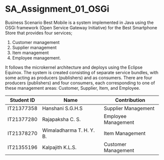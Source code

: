 # SA_Assignment_01_OSGi

Business Scenario
Best Mobile is a system implemented in Java using the OSGi framework (Open Service Gateway Initiative) for the Best Smartphone Store that provides four services;
1. Customer management
2. Supplier management
3. Item management
4. Employee management.


It follows the microkernel architecture and deploys using the Eclipse Equinox. The system is created consisting of separate service bundles, with some acting as producers (publishers) and as consumers. There are four producers (publishers) and four consumers, each corresponding to one of these management areas: Customer, Supplier, Item, and Employee.

| Student ID  | Name                   | Contribution       |
|-------------|------------------------|--------------------|
| IT21377358  | Hanshani S.G.H.S       | Supplier Management|
| IT21377280  | Rajapaksha C. S.       | Employee Management|
| IT21378270  | Wimaladharma T. H. Y. B.| Item Management    |
| IT21355196  | Kalpajith K.L.S.       | Customer Management|


